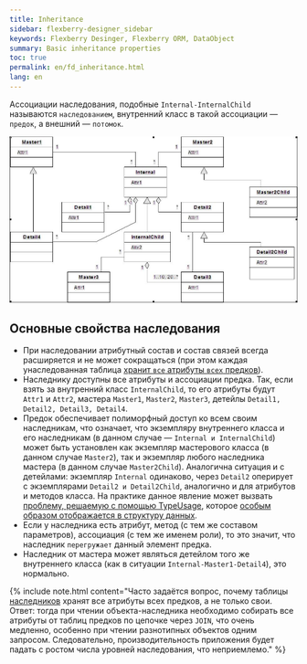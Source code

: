```yaml
---
title: Inheritance 
sidebar: flexberry-designer_sidebar
keywords: Flexberry Desinger, Flexberry ORM, DataObject
summary: Basic inheritance properties
toc: true
permalink: en/fd_inheritance.html
lang: en
---
```


Ассоциации наследования, подобные `Internal-InternalChild` называются `наследованием`, внутренний класс в такой ассоциации — `предок`, а внешний — `потомок`. 

![](/images/pages/products/flexberry-designer/about/uml-example1.jpg)

## Основные свойства наследования

* При наследовании атрибутный состав и состав связей всегда расширяется и не может сокращаться (при этом каждая унаследованная таблица [хранит `все` атрибуты `всех` предков](fo_storing-data-objects.html)).
* Наследнику доступны все атрибуты и ассоциации предка. Так, если взять за внутренний класс `InternalChild`, то его атрибуты будут `Attr1` и `Attr2`, мастера `Master1`, `Master2`, `Master3`, детейлы `Detail1, Detail2, Detail3, Detail4`.
* Предок обеспечивает полиморфный доступ ко всем своим наследникам, что означает, что экземпляру внутреннего класса и его наследникам (в данном случае — `Internal и InternalChild`) может быть установлен как экземпляр мастерового класса (в данном случае `Master2`), так и экземпляр любого наследника мастера (в данном случае `Master2Child`). Аналогична ситуация и с детейлами: экземпляр `Internal` одинаково, через `Detail2` оперирует с экземплярами `Detail2 и Detail2Child`, аналогично и для атрибутов и методов класса. На практике данное явление может вызвать [проблему, решаемую с помощью TypeUsage](fo_type-usage-problem.html), которое [особым образом отображается в структуру данных](fo_type-usage.html).
* Если у наследника есть атрибут, метод (с тем же составом параметров), ассоциация (с тем же именем роли), то это значит, что наследник `перегружает` данный элемент предка.
* Наследник от мастера может являться детейлом того же внутреннего класса (как в ситуации `Internal-Master1-Detail4`), это нормально.

{% include note.html content="Часто задаётся вопрос, почему таблицы [наследников](fd_inheritance.html) хранят все атрибуты всех предков, а не только свои. Ответ: тогда при чтении объекта-наследника необходимо собирать все атрибуты от таблиц предков по цепочке через `JOIN`, что очень медленно, особенно при чтении разнотипных объектов одним запросом. Следовательно, производительность приложения будет падать с ростом числа уровней наследования, что неприемлемо." %}
